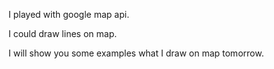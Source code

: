 I played with google map api.

I could draw lines on map.

I will show you some examples what I draw on map tomorrow.
